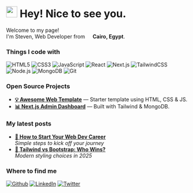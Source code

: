 <h1><img src="https://emojis.slackmojis.com/emojis/images/1531849430/4246/blob-sunglasses.gif" width="30"/> Hey! Nice to see you.</h1>

<p>Welcome to my page! </br> I'm Steven, Web Developer from <img src=["https://cdn-icons-png.flaticon.com/512/197/197425.png](https://www.google.com/imgres?q=%D8%B9%D9%84%D9%85%20%D9%85%D8%B5%D8%B1%20html&imgurl=https%3A%2F%2Fupload.wikimedia.org%2Fwikipedia%2Fcommons%2Fthumb%2Ff%2Ffe%2FFlag_of_Egypt.svg%2F1280px-Flag_of_Egypt.svg.png&imgrefurl=https%3A%2F%2Far.m.wikipedia.org%2Fwiki%2F%25D9%2585%25D9%2584%25D9%2581%3AFlag_of_Egypt.svg&docid=SnHxlUCGWeSjhM&tbnid=rNlP_w5DCrnm3M&vet=12ahUKEwiqrZug19iNAxVFUaQEHUgrPUsQM3oECBgQAA..i&w=1280&h=854&hcb=2&ved=2ahUKEwiqrZug19iNAxVFUaQEHUgrPUsQM3oECBgQAA)" width="13"/> <b>Cairo, Egypt</b>. </p>

<h3>Things I code with</h3>
<p>
  <img alt="HTML5" src="https://img.shields.io/badge/-HTML5-E34F26?style=flat-square&logo=html5&logoColor=white" />
  <img alt="CSS3" src="https://img.shields.io/badge/-CSS3-1572B6?style=flat-square&logo=css3&logoColor=white" />
  <img alt="JavaScript" src="https://img.shields.io/badge/-JavaScript-F7DF1E?style=flat-square&logo=javascript&logoColor=black" />
  <img alt="React" src="https://img.shields.io/badge/-React-45b8d8?style=flat-square&logo=react&logoColor=white" />
  <img alt="Next.js" src="https://img.shields.io/badge/-Next.js-000000?style=flat-square&logo=next.js&logoColor=white" />
  <img alt="TailwindCSS" src="https://img.shields.io/badge/-TailwindCSS-38B2AC?style=flat-square&logo=tailwind-css&logoColor=white" />
  <img alt="Node.js" src="https://img.shields.io/badge/-Node.js-43853d?style=flat-square&logo=node.js&logoColor=white" />
  <img alt="MongoDB" src="https://img.shields.io/badge/-MongoDB-13aa52?style=flat-square&logo=mongodb&logoColor=white" />
  <img alt="Git" src="https://img.shields.io/badge/-Git-F05032?style=flat-square&logo=git&logoColor=white" />
</p>

<h3>Open Source Projects</h3>
<ul>
  <li><a href="https://github.com/yourusername/awesome-web-template"><b>💡 Awesome Web Template</b></a> — Starter template using HTML, CSS & JS.</li>
  <li><a href="https://github.com/yourusername/nextjs-dashboard"><b>📊 Next.js Admin Dashboard</b></a> — Built with Tailwind & MongoDB.</li>
</ul>

<h3>My latest posts</h3>
<ul>
  <li><a href="https://medium.com/@yourprofile/how-to-start-your-web-dev-career"><b>🚀 How to Start Your Web Dev Career</b></a><br/><i>Simple steps to kick off your journey</i></li>
  <li><a href="https://medium.com/@yourprofile/tailwind-vs-bootstrap"><b>🎨 Tailwind vs Bootstrap: Who Wins?</b></a><br/><i>Modern styling choices in 2025</i></li>
</ul>

<h3>Where to find me</h3>
<p>
  <a href="https://github.com/yourusername" target="_blank"><img alt="Github" src="https://img.shields.io/badge/GitHub-%2312100E.svg?&style=for-the-badge&logo=Github&logoColor=white" /></a>
  <a href="https://linkedin.com/in/yourprofile" target="_blank"><img alt="LinkedIn" src="https://img.shields.io/badge/linkedin-%230077B5.svg?&style=for-the-badge&logo=linkedin&logoColor=white" /></a>
  <a href="https://twitter.com/yourprofile" target="_blank"><img alt="Twitter" src="https://img.shields.io/badge/twitter-%231DA1F2.svg?&style=for-the-badge&logo=twitter&logoColor=white" /></a>
</p>
